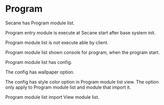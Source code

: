 # Program

Secane has Program module list.

Program entry module is execute at Secane start after base system init.

Program module list is not execute able by client.

Program module list shown console for program, when the program start.

Program module list has config.

The config has wallpaper option.

The config has style color option in Program module list view.
The option only apply to Program module list and module that import it.

Program module list import View module list.
